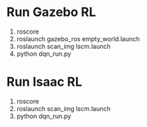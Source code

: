 # Run Gazebo RL
1. roscore
2. roslaunch gazebo_ros empty_world.launch
3. roslaunch scan_img lscm.launch
4. python dqn_run.py

# Run Isaac RL
1. roscore
2. roslaunch scan_img lscm.launch
3. python dqn_run.py
